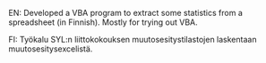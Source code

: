 EN: Developed a VBA program to extract some statistics from a spreadsheet (in Finnish). Mostly for trying out VBA.

FI: Työkalu SYL:n liittokokouksen muutosesitystilastojen laskentaan muutosesitysexcelistä. 
